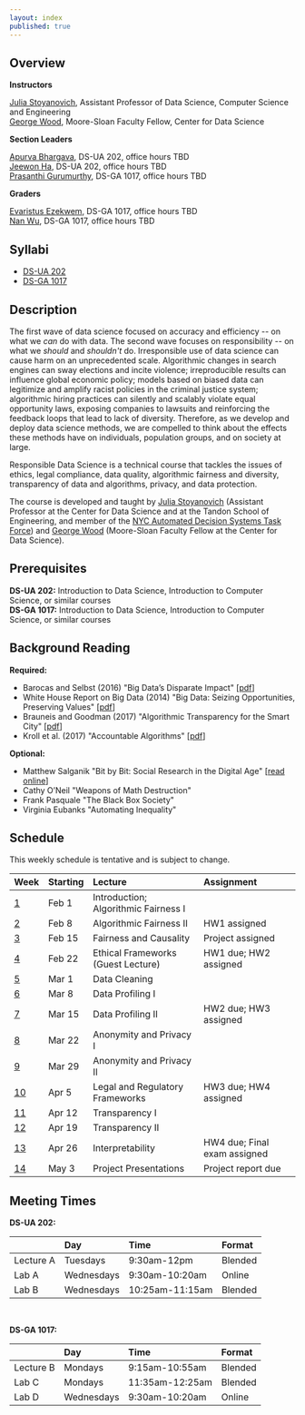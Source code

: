 ```yaml
---
layout: index
published: true
---
```


## Overview

**Instructors**

[Julia Stoyanovich](https://engineering.nyu.edu/faculty/julia-stoyanovich), Assistant Professor of Data Science, Computer Science and Engineering<br>
[George Wood](https://gwood.me), Moore-Sloan Faculty Fellow, Center for Data Science

**Section Leaders**

[Apurva Bhargava](mailto:ab8687@nyu.edu), DS-UA 202, office hours TBD<br>
[Jeewon Ha](mailto:jh6926@nyu.edu), DS-UA 202, office hours TBD<br>
[Prasanthi Gurumurthy](mailto:pg1899@nyu.edu), DS-GA 1017, office hours TBD<br>

**Graders**

[Evaristus Ezekwem](mailto:evaristus.ezekwem@nyu.edu), DS-GA 1017, office hours TBD<br>
[Nan Wu](nw1045@nyu.edu), DS-GA 1017, office hours TBD

## Syllabi

* [DS-UA 202](#)
* [DS-GA 1017](#)

## Description

The first wave of data science focused on accuracy and efficiency -- on what we _can_ do with data. The second wave focuses on responsibility -- on what we _should_ and _shouldn't_ do. Irresponsible use of data science can cause harm on an unprecedented scale. Algorithmic changes in search engines can sway elections and incite violence; irreproducible results can influence global economic policy; models based on biased data can legitimize and amplify racist policies in the criminal justice system; algorithmic hiring practices can silently and scalably violate equal opportunity laws, exposing companies to lawsuits and reinforcing the feedback loops that lead to lack of diversity. Therefore, as we develop and deploy data science methods, we are compelled to think about the effects these methods have on individuals, population groups, and on society at large.

Responsible Data Science is a technical course that tackles the issues of ethics, legal compliance, data quality, algorithmic fairness and diversity, transparency of data and algorithms, privacy, and data protection.

The course is developed and taught by [Julia Stoyanovich](https://engineering.nyu.edu/faculty/julia-stoyanovich) (Assistant Professor at the Center for Data Science and at the Tandon School of Engineering, and member of the [NYC Automated Decision Systems Task Force](https://www1.nyc.gov/site/adstaskforce/index.page)) and [George Wood](https://gwood.me) (Moore-Sloan Faculty Fellow at the Center for Data Science).

## Prerequisites

**DS-UA 202:** Introduction to Data Science, Introduction to Computer Science, or similar courses\
**DS-GA 1017:** Introduction to Data Science, Introduction to Computer Science, or similar courses

## Background Reading

**Required:**

*  Barocas and Selbst (2016) "Big Data’s Disparate Impact" [[pdf](http://www.californialawreview.org/wp-content/uploads/2016/06/2Barocas-Selbst.pdf)]
*  White House Report on Big Data (2014) "Big Data: Seizing Opportunities, Preserving Values" [[pdf](https://obamawhitehouse.archives.gov/sites/default/files/docs/big_data_privacy_report_may_1_2014.pdf)]
*  Brauneis and Goodman (2017) "Algorithmic Transparency for the Smart City" [[pdf](https://papers.ssrn.com/sol3/papers.cfm?abstract_id=3012499)]
*  Kroll et al. (2017) "Accountable Algorithms" [[pdf](https://scholarship.law.upenn.edu/penn_law_review/vol165/iss3/3/)]

**Optional:**

*  Matthew Salganik "Bit by Bit: Social Research in the Digital Age" [[read online](https://www.bitbybitbook.com/en/1st-ed/preface/)]
*  Cathy O’Neil "Weapons of Math Destruction"
*  Frank Pasquale "The Black Box Society"
*  Virginia Eubanks "Automating Inequality"

## Schedule

This weekly schedule is tentative and is subject to change.

| Week | Starting | Lecture | Assignment |
|:-----------|:------------|:------------|:------------|
| [1](#w1)    |  Feb 1   |    Introduction; Algorithmic Fairness I   | |
| [2](#w2)    |  Feb 8   |    Algorithmic Fairness II    | HW1 assigned |
| [3](#w3)    |  Feb 15  |    Fairness and Causality  | Project assigned |
| [4](#w4)    |  Feb 22  |    Ethical Frameworks (Guest Lecture)  | HW1 due; HW2 assigned |
| [5](#w5)    |  Mar 1   |    Data Cleaning  | |
| [6](#w6)    |  Mar 8   |    Data Profiling I  | |
| [7](#w7)    |  Mar 15  |    Data Profiling II    | HW2 due; HW3 assigned |
| [8](#w8)    |  Mar 22  |    Anonymity and Privacy I    | |
| [9](#w9)    |  Mar 29  |    Anonymity and Privacy II    | |
| [10](#w10)  |  Apr 5   |    Legal and Regulatory Frameworks    | HW3 due; HW4 assigned |
| [11](#w11)  |  Apr 12  |    Transparency I    | |
| [12](#w12)  |  Apr 19  |    Transparency II   | |
| [13](#w13)  |  Apr 26  |    Interpretability  | HW4 due; Final exam assigned |
| [14](#w14)  |  May 3   |    Project Presentations    | Project report due |


## Meeting Times

**DS-UA 202:**

| | Day | Time | Format |
|:--|:--|:--|:--|
Lecture A | Tuesdays   | 9:30am-12pm     | Blended |
Lab     A | Wednesdays | 9:30am-10:20am  | Online  |
Lab     B | Wednesdays | 10:25am-11:15am | Blended |

&nbsp;

**DS-GA 1017:**


| | Day | Time | Format |
|:--|:--|:--|:--|
Lecture B | Mondays    | 9:15am-10:55am  | Blended |
Lab     C | Mondays    | 11:35am-12:25am | Blended |
Lab     D | Wednesdays | 9:30am-10:20am  | Online  |
